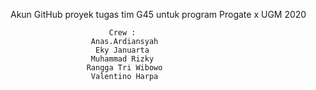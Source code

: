 Akun GitHub proyek tugas tim G45 untuk program Progate x UGM 2020




                          Crew : 
                      Anas.Ardiansyah
                       Eky Januarta
                      Muhammad Rizky
                     Rangga Tri Wibowo
                      Valentino Harpa
